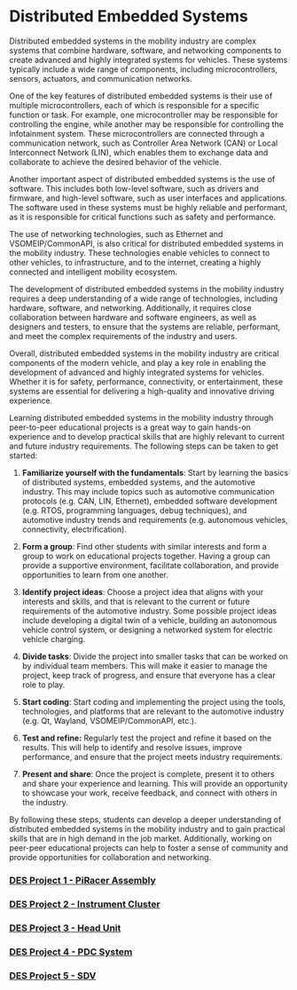 # **Distributed Embedded Systems**

Distributed embedded systems in the mobility industry are complex systems that combine hardware, software, and networking components to create advanced and highly integrated systems for vehicles. These systems typically include a wide range of components, including microcontrollers, sensors, actuators, and communication networks.

One of the key features of distributed embedded systems is their use of multiple microcontrollers, each of which is responsible for a specific function or task. For example, one microcontroller may be responsible for controlling the engine, while another may be responsible for controlling the infotainment system. These microcontrollers are connected through a communication network, such as Controller Area Network (CAN) or Local Interconnect Network (LIN), which enables them to exchange data and collaborate to achieve the desired behavior of the vehicle.

Another important aspect of distributed embedded systems is the use of software. This includes both low-level software, such as drivers and firmware, and high-level software, such as user interfaces and applications. The software used in these systems must be highly reliable and performant, as it is responsible for critical functions such as safety and performance.

The use of networking technologies, such as Ethernet and VSOMEIP/CommonAPI, is also critical for distributed embedded systems in the mobility industry. These technologies enable vehicles to connect to other vehicles, to infrastructure, and to the internet, creating a highly connected and intelligent mobility ecosystem.

The development of distributed embedded systems in the mobility industry requires a deep understanding of a wide range of technologies, including hardware, software, and networking. Additionally, it requires close collaboration between hardware and software engineers, as well as designers and testers, to ensure that the systems are reliable, performant, and meet the complex requirements of the industry and users.

Overall, distributed embedded systems in the mobility industry are critical components of the modern vehicle, and play a key role in enabling the development of advanced and highly integrated systems for vehicles. Whether it is for safety, performance, connectivity, or entertainment, these systems are essential for delivering a high-quality and innovative driving experience.

Learning distributed embedded systems in the mobility industry through peer-to-peer educational projects is a great way to gain hands-on experience and to develop practical skills that are highly relevant to current and future industry requirements. The following steps can be taken to get started:

1. **Familiarize yourself with the fundamentals**: Start by learning the basics of distributed systems, embedded systems, and the automotive industry. This may include topics such as automotive communication protocols (e.g. CAN, LIN, Ethernet), embedded software development (e.g. RTOS, programming languages, debug techniques), and automotive industry trends and requirements (e.g. autonomous vehicles, connectivity, electrification).

2. **Form a group**: Find other students with similar interests and form a group to work on educational projects together. Having a group can provide a supportive environment, facilitate collaboration, and provide opportunities to learn from one another.

3. **Identify project ideas**: Choose a project idea that aligns with your interests and skills, and that is relevant to the current or future requirements of the automotive industry. Some possible project ideas include developing a digital twin of a vehicle, building an autonomous vehicle control system, or designing a networked system for electric vehicle charging.

4. **Divide tasks**: Divide the project into smaller tasks that can be worked on by individual team members. This will make it easier to manage the project, keep track of progress, and ensure that everyone has a clear role to play.

5. **Start coding**: Start coding and implementing the project using the tools, technologies, and platforms that are relevant to the automotive industry (e.g. Qt, Wayland, VSOMEIP/CommonAPI, etc.).

6. **Test and refine:** Regularly test the project and refine it based on the results. This will help to identify and resolve issues, improve performance, and ensure that the project meets industry requirements.

7. **Present and share**: Once the project is complete, present it to others and share your experience and learning. This will provide an opportunity to showcase your work, receive feedback, and connect with others in the industry.

By following these steps, students can develop a deeper understanding of distributed embedded systems in the mobility industry and to gain practical skills that are in high demand in the job market. Additionally, working on peer-peer educational projects can help to foster a sense of community and provide opportunities for collaboration and networking.

### [DES Project 1 - PiRacer Assembly](https://github.com/SEA-ME/DES_PiRacer-Assembly)

### [DES Project 2 - Instrument Cluster](https://github.com/SEA-ME/DES_Instrument-Cluster)

### [DES Project 3 - Head Unit](https://github.com/SEA-ME/DES_Head-Unit)

### [DES Project 4 - PDC System](https://github.com/SEA-ME/DES_PDC-System)

### [DES Project 5 - SDV](https://github.com/SEA-ME/DES_SDV)